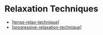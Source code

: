 # Relaxation Techniques

- [[tense-relax-technique]]
- [[progressive-relaxation-technique]]

[//begin]: # "Autogenerated link references for markdown compatibility"
[progressive-relaxation-technique]: progressive-relaxation-technique "Progressive Relaxation Technique"
[tense-relax-technique]: tense-relax-technique "Tense Relax Technique"
[//end]: # "Autogenerated link references"
